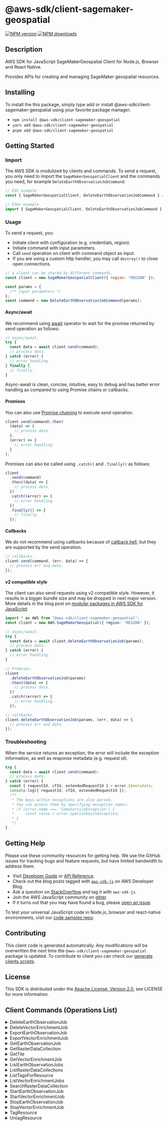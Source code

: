 <!-- generated file, do not edit directly -->

# @aws-sdk/client-sagemaker-geospatial

[![NPM version](https://img.shields.io/npm/v/@aws-sdk/client-sagemaker-geospatial/latest.svg)](https://www.npmjs.com/package/@aws-sdk/client-sagemaker-geospatial)
[![NPM downloads](https://img.shields.io/npm/dm/@aws-sdk/client-sagemaker-geospatial.svg)](https://www.npmjs.com/package/@aws-sdk/client-sagemaker-geospatial)

## Description

AWS SDK for JavaScript SageMakerGeospatial Client for Node.js, Browser and React Native.

<p>Provides APIs for creating and managing SageMaker geospatial resources.</p>

## Installing

To install the this package, simply type add or install @aws-sdk/client-sagemaker-geospatial
using your favorite package manager:

- `npm install @aws-sdk/client-sagemaker-geospatial`
- `yarn add @aws-sdk/client-sagemaker-geospatial`
- `pnpm add @aws-sdk/client-sagemaker-geospatial`

## Getting Started

### Import

The AWS SDK is modulized by clients and commands.
To send a request, you only need to import the `SageMakerGeospatialClient` and
the commands you need, for example `DeleteEarthObservationJobCommand`:

```js
// ES5 example
const { SageMakerGeospatialClient, DeleteEarthObservationJobCommand } = require("@aws-sdk/client-sagemaker-geospatial");
```

```ts
// ES6+ example
import { SageMakerGeospatialClient, DeleteEarthObservationJobCommand } from "@aws-sdk/client-sagemaker-geospatial";
```

### Usage

To send a request, you:

- Initiate client with configuration (e.g. credentials, region).
- Initiate command with input parameters.
- Call `send` operation on client with command object as input.
- If you are using a custom http handler, you may call `destroy()` to close open connections.

```js
// a client can be shared by different commands.
const client = new SageMakerGeospatialClient({ region: "REGION" });

const params = {
  /** input parameters */
};
const command = new DeleteEarthObservationJobCommand(params);
```

#### Async/await

We recommend using [await](https://developer.mozilla.org/en-US/docs/Web/JavaScript/Reference/Operators/await)
operator to wait for the promise returned by send operation as follows:

```js
// async/await.
try {
  const data = await client.send(command);
  // process data.
} catch (error) {
  // error handling.
} finally {
  // finally.
}
```

Async-await is clean, concise, intuitive, easy to debug and has better error handling
as compared to using Promise chains or callbacks.

#### Promises

You can also use [Promise chaining](https://developer.mozilla.org/en-US/docs/Web/JavaScript/Guide/Using_promises#chaining)
to execute send operation.

```js
client.send(command).then(
  (data) => {
    // process data.
  },
  (error) => {
    // error handling.
  }
);
```

Promises can also be called using `.catch()` and `.finally()` as follows:

```js
client
  .send(command)
  .then((data) => {
    // process data.
  })
  .catch((error) => {
    // error handling.
  })
  .finally(() => {
    // finally.
  });
```

#### Callbacks

We do not recommend using callbacks because of [callback hell](http://callbackhell.com/),
but they are supported by the send operation.

```js
// callbacks.
client.send(command, (err, data) => {
  // process err and data.
});
```

#### v2 compatible style

The client can also send requests using v2 compatible style.
However, it results in a bigger bundle size and may be dropped in next major version. More details in the blog post
on [modular packages in AWS SDK for JavaScript](https://aws.amazon.com/blogs/developer/modular-packages-in-aws-sdk-for-javascript/)

```ts
import * as AWS from "@aws-sdk/client-sagemaker-geospatial";
const client = new AWS.SageMakerGeospatial({ region: "REGION" });

// async/await.
try {
  const data = await client.deleteEarthObservationJob(params);
  // process data.
} catch (error) {
  // error handling.
}

// Promises.
client
  .deleteEarthObservationJob(params)
  .then((data) => {
    // process data.
  })
  .catch((error) => {
    // error handling.
  });

// callbacks.
client.deleteEarthObservationJob(params, (err, data) => {
  // process err and data.
});
```

### Troubleshooting

When the service returns an exception, the error will include the exception information,
as well as response metadata (e.g. request id).

```js
try {
  const data = await client.send(command);
  // process data.
} catch (error) {
  const { requestId, cfId, extendedRequestId } = error.$$metadata;
  console.log({ requestId, cfId, extendedRequestId });
  /**
   * The keys within exceptions are also parsed.
   * You can access them by specifying exception names:
   * if (error.name === 'SomeServiceException') {
   *     const value = error.specialKeyInException;
   * }
   */
}
```

## Getting Help

Please use these community resources for getting help.
We use the GitHub issues for tracking bugs and feature requests, but have limited bandwidth to address them.

- Visit [Developer Guide](https://docs.aws.amazon.com/sdk-for-javascript/v3/developer-guide/welcome.html)
  or [API Reference](https://docs.aws.amazon.com/AWSJavaScriptSDK/v3/latest/index.html).
- Check out the blog posts tagged with [`aws-sdk-js`](https://aws.amazon.com/blogs/developer/tag/aws-sdk-js/)
  on AWS Developer Blog.
- Ask a question on [StackOverflow](https://stackoverflow.com/questions/tagged/aws-sdk-js) and tag it with `aws-sdk-js`.
- Join the AWS JavaScript community on [gitter](https://gitter.im/aws/aws-sdk-js-v3).
- If it turns out that you may have found a bug, please [open an issue](https://github.com/aws/aws-sdk-js-v3/issues/new/choose).

To test your universal JavaScript code in Node.js, browser and react-native environments,
visit our [code samples repo](https://github.com/aws-samples/aws-sdk-js-tests).

## Contributing

This client code is generated automatically. Any modifications will be overwritten the next time the `@aws-sdk/client-sagemaker-geospatial` package is updated.
To contribute to client you can check our [generate clients scripts](https://github.com/aws/aws-sdk-js-v3/tree/main/scripts/generate-clients).

## License

This SDK is distributed under the
[Apache License, Version 2.0](http://www.apache.org/licenses/LICENSE-2.0),
see LICENSE for more information.

## Client Commands (Operations List)

<details>
<summary>
DeleteEarthObservationJob
</summary>

[Command API Reference](https://docs.aws.amazon.com/AWSJavaScriptSDK/v3/latest/clients/client-sagemaker geospatial/classes/deleteearthobservationjobcommand.html) / [Input](https://docs.aws.amazon.com/AWSJavaScriptSDK/v3/latest/clients/client-sagemaker geospatial/interfaces/deleteearthobservationjobcommandinput.html) / [Output](https://docs.aws.amazon.com/AWSJavaScriptSDK/v3/latest/clients/client-sagemaker geospatial/interfaces/deleteearthobservationjobcommandoutput.html)

</details>
<details>
<summary>
DeleteVectorEnrichmentJob
</summary>

[Command API Reference](https://docs.aws.amazon.com/AWSJavaScriptSDK/v3/latest/clients/client-sagemaker geospatial/classes/deletevectorenrichmentjobcommand.html) / [Input](https://docs.aws.amazon.com/AWSJavaScriptSDK/v3/latest/clients/client-sagemaker geospatial/interfaces/deletevectorenrichmentjobcommandinput.html) / [Output](https://docs.aws.amazon.com/AWSJavaScriptSDK/v3/latest/clients/client-sagemaker geospatial/interfaces/deletevectorenrichmentjobcommandoutput.html)

</details>
<details>
<summary>
ExportEarthObservationJob
</summary>

[Command API Reference](https://docs.aws.amazon.com/AWSJavaScriptSDK/v3/latest/clients/client-sagemaker geospatial/classes/exportearthobservationjobcommand.html) / [Input](https://docs.aws.amazon.com/AWSJavaScriptSDK/v3/latest/clients/client-sagemaker geospatial/interfaces/exportearthobservationjobcommandinput.html) / [Output](https://docs.aws.amazon.com/AWSJavaScriptSDK/v3/latest/clients/client-sagemaker geospatial/interfaces/exportearthobservationjobcommandoutput.html)

</details>
<details>
<summary>
ExportVectorEnrichmentJob
</summary>

[Command API Reference](https://docs.aws.amazon.com/AWSJavaScriptSDK/v3/latest/clients/client-sagemaker geospatial/classes/exportvectorenrichmentjobcommand.html) / [Input](https://docs.aws.amazon.com/AWSJavaScriptSDK/v3/latest/clients/client-sagemaker geospatial/interfaces/exportvectorenrichmentjobcommandinput.html) / [Output](https://docs.aws.amazon.com/AWSJavaScriptSDK/v3/latest/clients/client-sagemaker geospatial/interfaces/exportvectorenrichmentjobcommandoutput.html)

</details>
<details>
<summary>
GetEarthObservationJob
</summary>

[Command API Reference](https://docs.aws.amazon.com/AWSJavaScriptSDK/v3/latest/clients/client-sagemaker geospatial/classes/getearthobservationjobcommand.html) / [Input](https://docs.aws.amazon.com/AWSJavaScriptSDK/v3/latest/clients/client-sagemaker geospatial/interfaces/getearthobservationjobcommandinput.html) / [Output](https://docs.aws.amazon.com/AWSJavaScriptSDK/v3/latest/clients/client-sagemaker geospatial/interfaces/getearthobservationjobcommandoutput.html)

</details>
<details>
<summary>
GetRasterDataCollection
</summary>

[Command API Reference](https://docs.aws.amazon.com/AWSJavaScriptSDK/v3/latest/clients/client-sagemaker geospatial/classes/getrasterdatacollectioncommand.html) / [Input](https://docs.aws.amazon.com/AWSJavaScriptSDK/v3/latest/clients/client-sagemaker geospatial/interfaces/getrasterdatacollectioncommandinput.html) / [Output](https://docs.aws.amazon.com/AWSJavaScriptSDK/v3/latest/clients/client-sagemaker geospatial/interfaces/getrasterdatacollectioncommandoutput.html)

</details>
<details>
<summary>
GetTile
</summary>

[Command API Reference](https://docs.aws.amazon.com/AWSJavaScriptSDK/v3/latest/clients/client-sagemaker geospatial/classes/gettilecommand.html) / [Input](https://docs.aws.amazon.com/AWSJavaScriptSDK/v3/latest/clients/client-sagemaker geospatial/interfaces/gettilecommandinput.html) / [Output](https://docs.aws.amazon.com/AWSJavaScriptSDK/v3/latest/clients/client-sagemaker geospatial/interfaces/gettilecommandoutput.html)

</details>
<details>
<summary>
GetVectorEnrichmentJob
</summary>

[Command API Reference](https://docs.aws.amazon.com/AWSJavaScriptSDK/v3/latest/clients/client-sagemaker geospatial/classes/getvectorenrichmentjobcommand.html) / [Input](https://docs.aws.amazon.com/AWSJavaScriptSDK/v3/latest/clients/client-sagemaker geospatial/interfaces/getvectorenrichmentjobcommandinput.html) / [Output](https://docs.aws.amazon.com/AWSJavaScriptSDK/v3/latest/clients/client-sagemaker geospatial/interfaces/getvectorenrichmentjobcommandoutput.html)

</details>
<details>
<summary>
ListEarthObservationJobs
</summary>

[Command API Reference](https://docs.aws.amazon.com/AWSJavaScriptSDK/v3/latest/clients/client-sagemaker geospatial/classes/listearthobservationjobscommand.html) / [Input](https://docs.aws.amazon.com/AWSJavaScriptSDK/v3/latest/clients/client-sagemaker geospatial/interfaces/listearthobservationjobscommandinput.html) / [Output](https://docs.aws.amazon.com/AWSJavaScriptSDK/v3/latest/clients/client-sagemaker geospatial/interfaces/listearthobservationjobscommandoutput.html)

</details>
<details>
<summary>
ListRasterDataCollections
</summary>

[Command API Reference](https://docs.aws.amazon.com/AWSJavaScriptSDK/v3/latest/clients/client-sagemaker geospatial/classes/listrasterdatacollectionscommand.html) / [Input](https://docs.aws.amazon.com/AWSJavaScriptSDK/v3/latest/clients/client-sagemaker geospatial/interfaces/listrasterdatacollectionscommandinput.html) / [Output](https://docs.aws.amazon.com/AWSJavaScriptSDK/v3/latest/clients/client-sagemaker geospatial/interfaces/listrasterdatacollectionscommandoutput.html)

</details>
<details>
<summary>
ListTagsForResource
</summary>

[Command API Reference](https://docs.aws.amazon.com/AWSJavaScriptSDK/v3/latest/clients/client-sagemaker geospatial/classes/listtagsforresourcecommand.html) / [Input](https://docs.aws.amazon.com/AWSJavaScriptSDK/v3/latest/clients/client-sagemaker geospatial/interfaces/listtagsforresourcecommandinput.html) / [Output](https://docs.aws.amazon.com/AWSJavaScriptSDK/v3/latest/clients/client-sagemaker geospatial/interfaces/listtagsforresourcecommandoutput.html)

</details>
<details>
<summary>
ListVectorEnrichmentJobs
</summary>

[Command API Reference](https://docs.aws.amazon.com/AWSJavaScriptSDK/v3/latest/clients/client-sagemaker geospatial/classes/listvectorenrichmentjobscommand.html) / [Input](https://docs.aws.amazon.com/AWSJavaScriptSDK/v3/latest/clients/client-sagemaker geospatial/interfaces/listvectorenrichmentjobscommandinput.html) / [Output](https://docs.aws.amazon.com/AWSJavaScriptSDK/v3/latest/clients/client-sagemaker geospatial/interfaces/listvectorenrichmentjobscommandoutput.html)

</details>
<details>
<summary>
SearchRasterDataCollection
</summary>

[Command API Reference](https://docs.aws.amazon.com/AWSJavaScriptSDK/v3/latest/clients/client-sagemaker geospatial/classes/searchrasterdatacollectioncommand.html) / [Input](https://docs.aws.amazon.com/AWSJavaScriptSDK/v3/latest/clients/client-sagemaker geospatial/interfaces/searchrasterdatacollectioncommandinput.html) / [Output](https://docs.aws.amazon.com/AWSJavaScriptSDK/v3/latest/clients/client-sagemaker geospatial/interfaces/searchrasterdatacollectioncommandoutput.html)

</details>
<details>
<summary>
StartEarthObservationJob
</summary>

[Command API Reference](https://docs.aws.amazon.com/AWSJavaScriptSDK/v3/latest/clients/client-sagemaker geospatial/classes/startearthobservationjobcommand.html) / [Input](https://docs.aws.amazon.com/AWSJavaScriptSDK/v3/latest/clients/client-sagemaker geospatial/interfaces/startearthobservationjobcommandinput.html) / [Output](https://docs.aws.amazon.com/AWSJavaScriptSDK/v3/latest/clients/client-sagemaker geospatial/interfaces/startearthobservationjobcommandoutput.html)

</details>
<details>
<summary>
StartVectorEnrichmentJob
</summary>

[Command API Reference](https://docs.aws.amazon.com/AWSJavaScriptSDK/v3/latest/clients/client-sagemaker geospatial/classes/startvectorenrichmentjobcommand.html) / [Input](https://docs.aws.amazon.com/AWSJavaScriptSDK/v3/latest/clients/client-sagemaker geospatial/interfaces/startvectorenrichmentjobcommandinput.html) / [Output](https://docs.aws.amazon.com/AWSJavaScriptSDK/v3/latest/clients/client-sagemaker geospatial/interfaces/startvectorenrichmentjobcommandoutput.html)

</details>
<details>
<summary>
StopEarthObservationJob
</summary>

[Command API Reference](https://docs.aws.amazon.com/AWSJavaScriptSDK/v3/latest/clients/client-sagemaker geospatial/classes/stopearthobservationjobcommand.html) / [Input](https://docs.aws.amazon.com/AWSJavaScriptSDK/v3/latest/clients/client-sagemaker geospatial/interfaces/stopearthobservationjobcommandinput.html) / [Output](https://docs.aws.amazon.com/AWSJavaScriptSDK/v3/latest/clients/client-sagemaker geospatial/interfaces/stopearthobservationjobcommandoutput.html)

</details>
<details>
<summary>
StopVectorEnrichmentJob
</summary>

[Command API Reference](https://docs.aws.amazon.com/AWSJavaScriptSDK/v3/latest/clients/client-sagemaker geospatial/classes/stopvectorenrichmentjobcommand.html) / [Input](https://docs.aws.amazon.com/AWSJavaScriptSDK/v3/latest/clients/client-sagemaker geospatial/interfaces/stopvectorenrichmentjobcommandinput.html) / [Output](https://docs.aws.amazon.com/AWSJavaScriptSDK/v3/latest/clients/client-sagemaker geospatial/interfaces/stopvectorenrichmentjobcommandoutput.html)

</details>
<details>
<summary>
TagResource
</summary>

[Command API Reference](https://docs.aws.amazon.com/AWSJavaScriptSDK/v3/latest/clients/client-sagemaker geospatial/classes/tagresourcecommand.html) / [Input](https://docs.aws.amazon.com/AWSJavaScriptSDK/v3/latest/clients/client-sagemaker geospatial/interfaces/tagresourcecommandinput.html) / [Output](https://docs.aws.amazon.com/AWSJavaScriptSDK/v3/latest/clients/client-sagemaker geospatial/interfaces/tagresourcecommandoutput.html)

</details>
<details>
<summary>
UntagResource
</summary>

[Command API Reference](https://docs.aws.amazon.com/AWSJavaScriptSDK/v3/latest/clients/client-sagemaker geospatial/classes/untagresourcecommand.html) / [Input](https://docs.aws.amazon.com/AWSJavaScriptSDK/v3/latest/clients/client-sagemaker geospatial/interfaces/untagresourcecommandinput.html) / [Output](https://docs.aws.amazon.com/AWSJavaScriptSDK/v3/latest/clients/client-sagemaker geospatial/interfaces/untagresourcecommandoutput.html)

</details>
